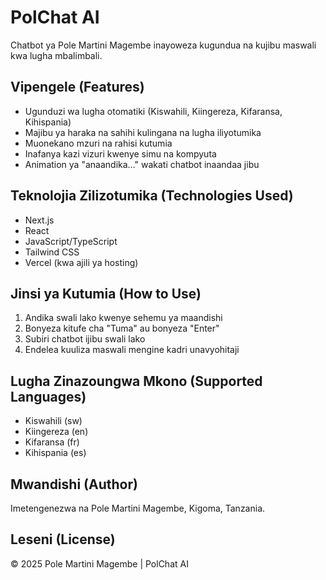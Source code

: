 # PolChat AI

Chatbot ya Pole Martini Magembe inayoweza kugundua na kujibu maswali kwa lugha mbalimbali.

## Vipengele (Features)

- Ugunduzi wa lugha otomatiki (Kiswahili, Kiingereza, Kifaransa, Kihispania)
- Majibu ya haraka na sahihi kulingana na lugha iliyotumika
- Muonekano mzuri na rahisi kutumia
- Inafanya kazi vizuri kwenye simu na kompyuta
- Animation ya "anaandika..." wakati chatbot inaandaa jibu

## Teknolojia Zilizotumika (Technologies Used)

- Next.js
- React
- JavaScript/TypeScript
- Tailwind CSS
- Vercel (kwa ajili ya hosting)

## Jinsi ya Kutumia (How to Use)

1. Andika swali lako kwenye sehemu ya maandishi
2. Bonyeza kitufe cha "Tuma" au bonyeza "Enter"
3. Subiri chatbot ijibu swali lako
4. Endelea kuuliza maswali mengine kadri unavyohitaji

## Lugha Zinazoungwa Mkono (Supported Languages)

- Kiswahili (sw)
- Kiingereza (en)
- Kifaransa (fr)
- Kihispania (es)

## Mwandishi (Author)

Imetengenezwa na Pole Martini Magembe, Kigoma, Tanzania.

## Leseni (License)

© 2025 Pole Martini Magembe | PolChat AI
